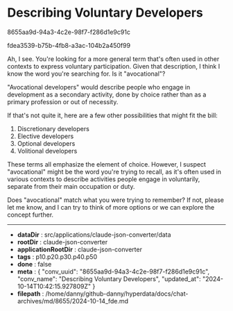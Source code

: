 # Describing Voluntary Developers

8655aa9d-94a3-4c2e-98f7-f286d1e9c91c

fdea3539-b75b-4fb8-a3ac-104b2a450f99

 Ah, I see. You're looking for a more general term that's often used in other contexts to express voluntary participation. Given that description, I think I know the word you're searching for. Is it "avocational"?

"Avocational developers" would describe people who engage in development as a secondary activity, done by choice rather than as a primary profession or out of necessity.

If that's not quite it, here are a few other possibilities that might fit the bill:

1. Discretionary developers
2. Elective developers
3. Optional developers
4. Volitional developers

These terms all emphasize the element of choice. However, I suspect "avocational" might be the word you're trying to recall, as it's often used in various contexts to describe activities people engage in voluntarily, separate from their main occupation or duty.

Does "avocational" match what you were trying to remember? If not, please let me know, and I can try to think of more options or we can explore the concept further.

---

* **dataDir** : src/applications/claude-json-converter/data
* **rootDir** : claude-json-converter
* **applicationRootDir** : claude-json-converter
* **tags** : p10.p20.p30.p40.p50
* **done** : false
* **meta** : {
  "conv_uuid": "8655aa9d-94a3-4c2e-98f7-f286d1e9c91c",
  "conv_name": "Describing Voluntary Developers",
  "updated_at": "2024-10-14T10:42:15.927809Z"
}
* **filepath** : /home/danny/github-danny/hyperdata/docs/chat-archives/md/8655/2024-10-14_fde.md